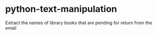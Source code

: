 # python-text-manipulation
Extract the names of library books that are pending for return from the email
